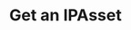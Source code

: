 ---
title: Get an IPAsset
excerpt: Retrieve an IPAsset
api:
  file: story-protocol-api-reference.json
  operationId: get_api-v1-assets-assetid
deprecated: false
hidden: false
metadata:
  title: ''
  description: ''
  robots: index
next:
  description: ''
---